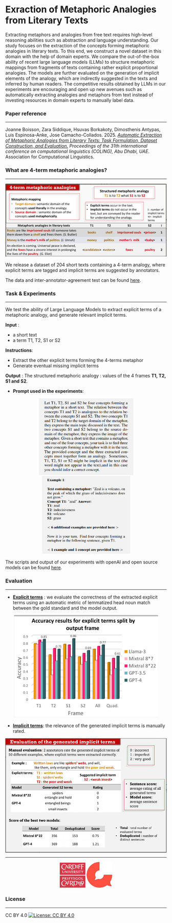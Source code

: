 # Exraction of Metaphoric Analogies from Literary Texts

Extracting metaphors and analogies from free text requires high-level reasoning abilities such as abstraction and language understanding. Our study focuses on the extraction of the concepts forming metaphoric analogies in literary texts. To this end, we construct a novel dataset in this domain with the help of domain experts. We compare the out-of-the-box ability of recent large language models (LLMs) to structure metaphoric mappings from fragments of texts containing rather explicit proportional analogies. The models are further evaluated on the generation of implicit elements of the analogy, which are indirectly suggested in the texts and inferred by human readers. The competitive results obtained by LLMs in our experiments are encouraging and open up new avenues such as automatically extracting analogies and metaphors from text instead of investing resources in domain experts to manually label data.

  
### Paper reference 
___

Joanne Boisson, Zara Siddique, Hsuvas Borkakoty, Dimosthenis Antypas, Luis Espinosa-Anke, Jose Camacho-Collados. 2025. *[Automatic Extraction of Metaphoric Analogies from Literary Texts: Task Formulation, Dataset Construction, and Evaluation.](https://arxiv.org/abs/2412.15375)* *Proceedings of the 31th international conference on computational
linguistics (COLING), Abu Dhabi, UAE*. Association for Computational Linguistics.


### What are 4-term metaphoric analogies?
___

  <img width="600" src="img/metaphoric-analogies.png" /> 

We release a dataset of 204 short texts containing a 4-term analogy, where explicit terms are tagged and implicit terms are suggested by annotators.

The data and inter-annotator-agreement test can be found [here](./data).
### Task & Experiments
___

We test the ability of Large Language Models to extract explicit terms of a metaphoric analogy, and generate relevant implicit terms.

**Input** : 
- a short text
- a term T1, T2, S1 or S2

**Instructions**:
- Extract the other explicit terms forming
the 4-terms metaphor
- Generate eventual missing implicit
terms

**Output** :
The structured metaphoric analogy :
values of the 4 frames **T1, T2, S1 and S2**.


- **Prompt used in the experiments**:
  
<p align="center"> 
  <img width="295" src="img/prompt1.png" />
  <img width="275" src="img/prompt2.png" /> 
</p>   

The scripts and output of our experiments with openAI and open source models can be found [here](./experiments).

### Evaluation
___

- [**Explicit terms**](./evaluation/explicit_terms-evaluation) : we evaluate the correctness of the extracted explicit terms using an automatic metric of lemmatized head noun match between the gold standard and the model output.

<p align="center">
    <img width="450" src="img/explicit-terms.png" />
</p>
  
- [**Implicit terms**](./evaluation/implicit_terms-evaluation): the relevance of the generated implicit terms is manually rated.

<p align="center">
  <img align="center" width="550" src="img/implicit-terms.png" /> 
</p>

___

<p align="center">
  <img width="80" src="img/Cardiff_University_(logo).svg" /> 
  <img width="80"  src="img/cardiff-nlp-logo.png" />
</p>

### License
___

CC BY 4.0 [![License: CC BY 4.0](https://licensebuttons.net/l/by/4.0/80x15.png)](https://creativecommons.org/licenses/by/4.0/)

